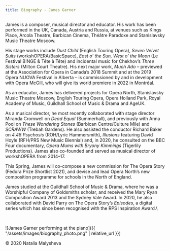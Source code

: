 ```yaml
---
title: Biography - James Garner
---
```


James is a composer, musical director and educator. His work has been performed in the UK, Canada, Austria and Russia, at venues such as Kings Place, Arcola Theatre, Barbican Cinema, Théâtre Paradoxe and Stanislavsky Music Theatre Moscow.

His stage works include _Dust Child_ (English Touring Opera), _Seven Velvet Suits_ (workshOPERA/BasicSpace), _East o’ the Sun, West o’ the Moon_ (Le Festival B!NGE & Tête à Tête) and incidental music for Chekhov’s _Three Sisters_ (Milton Court Theatre). His next major work, _Much Ado_ – previewed at the Association for Opera in Canada’s 2018 Summit and at the 2019 Opera NUOVA Festival in Alberta – is commissioned by and in development with Opera McGill, who will give its world premiere in 2022 in Montréal.

As an educator, James has delivered projects for Opera North, Stanislavsky Music Theatre Moscow, English Touring Opera, Opera Holland Park, Royal Academy of Music, Guildhall School of Music & Drama and AgeUK.

As a musical director, he most recently collaborated with stage director Miranda Cromwell on _Dead Equal_ (Summerhall), and previously with Anna Pool on _These Wondering Stones_ (Barbican Centre/Culture Mile) and _SCRAWW_ (Trebah Gardens). He also assisted the conductor Richard Baker on _4.48 Psychosis_ (ROH/Lyric Hammersmith), _Illusions_ featuring David Hoyle (RFH/PRS New Music Biennial) and, in 2020, he consulted on the BBC Four documentary, _Opera Mums with Bryony Kimmings_ (Tigerlily Productions). James also co-founded and served as musical director of workshOPERA from 2014–17.

This Spring, James will co-compose a new commission for The Opera Story (Fedora Prize Shortlist 2021), and devise and lead Opera North’s new composition programme for schools in the North of England.

James studied at the Guildhall School of Music & Drama, where he was a Worshipful Company of Goldsmiths scholar, and received the Mary Ryan Composition Award 2013 and the Sydney Vale Award. In 2020, he also collaborated with David Parry on The Opera Story’s _Episodes_, a digital series which has since been recognised with the RPS Inspiration Award.\

<br>

![James Garner performing at the piano]({{ "/assets/images/biography_photo.png" | relative_url }})
<div class="image-footnote">© 2020 Natalia Malysheva</div>

